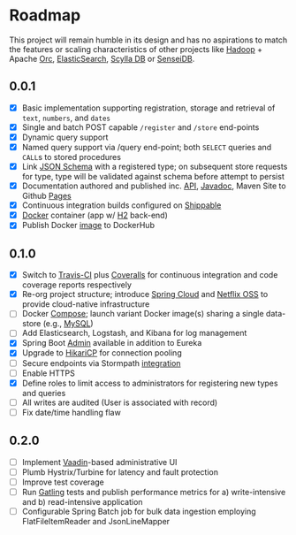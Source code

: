 # Roadmap

This project will remain humble in its design and has no aspirations to match the features or scaling characteristics of other projects like [Hadoop](https://hadoop.apache.org/) + Apache [Orc](https://orc.apache.org/), [ElasticSearch](https://www.elastic.co/products/elasticsearch), [Scylla DB](http://www.scylladb.com/) or [SenseiDB](http://www.senseidb.com/).


## 0.0.1 

- [x] Basic implementation supporting registration, storage and retrieval of `text`, `numbers`, and `dates`
- [x] Single and batch POST capable `/register` and `/store` end-points
- [x] Dynamic query support
- [x] Named query support via /query end-point; both `SELECT` queries and `CALL`s to stored procedures
- [x] Link [JSON Schema](http://spacetelescope.github.io/understanding-json-schema/) with a registered type; on subsequent store requests for type, type will be validated against schema before attempt to persist
- [x] Documentation authored and published inc. [API](http://fastnsilver.github.io/grivet/grivet/rest-api.html), [Javadoc](http://fastnsilver.github.io/grivet/apidocs/index.html), Maven Site to Github [Pages](http://fastnsilver.github.io/grivet/)
- [x] Continuous integration builds configured on [Shippable](http://docs.shippable.com/)
- [x] [Docker](https://www.docker.com/) container (app w/ [H2](http://www.h2database.com/html/main.html) back-end)
- [x] Publish Docker [image](https://hub.docker.com/r/fastnsilver/grivet/) to DockerHub

## 0.1.0

- [x] Switch to [Travis-CI](https://travis-ci.org/) plus [Coveralls](https://coveralls.io) for continuous integration and code coverage reports respectively
- [x] Re-org project structure; introduce [Spring Cloud](http://projects.spring.io/spring-cloud/) and [Netflix OSS](http://cloud.spring.io/spring-cloud-netflix/spring-cloud-netflix.html) to provide cloud-native infrastructure
- [ ] Docker [Compose](https://docs.docker.com/compose/); launch variant Docker image(s) sharing a single data-store (e.g., [MySQL](https://www.mysql.com/))
- [ ] Add Elasticsearch, Logstash, and Kibana for log management
- [x] Spring Boot [Admin](https://github.com/codecentric/spring-boot-admin#spring-boot-admin) available in addition to Eureka
- [x] Upgrade to [HikariCP](http://brettwooldridge.github.io/HikariCP/) for connection pooling
- [ ] Secure endpoints via Stormpath [integration](https://stormpath.com/blog/build-spring-boot-spring-security-app/)
- [ ] Enable HTTPS 
- [x] Define roles to limit access to administrators for registering new types and queries
- [ ] All writes are audited (User is associated with record)
- [ ] Fix date/time handling flaw

## 0.2.0

- [ ] Implement [Vaadin](https://vaadin.com/home)-based administrative UI
- [ ] Plumb Hystrix/Turbine for latency and fault protection
- [ ] Improve test coverage
- [ ] Run [Gatling](http://gatling.io/#/) tests and publish performance metrics for a) write-intensive and b) read-intensive application
- [ ] Configurable Spring Batch job for bulk data ingestion employing FlatFileItemReader and JsonLineMapper
